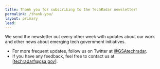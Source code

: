 ```yaml
---
title: Thank you for subscribing to the TechRadar newsletter!
permalink: /thank-you/
layout: primary
lead:
---
```


We send the newsletter out every other week with updates about our work and other news about emerging tech government initiatives.

- For more frequent updates, follow us on Twitter at [@GSAtechradar](https://twitter.com/usgsa/). 
- If you have any feedback, feel free to contact us at [techradarf@gsa.gov].
